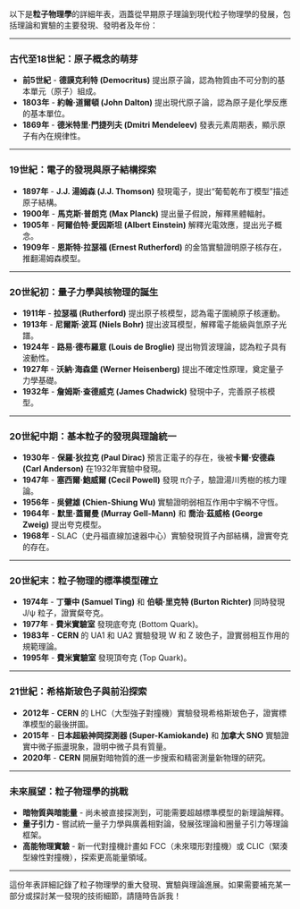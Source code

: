 以下是**粒子物理學**的詳細年表，涵蓋從早期原子理論到現代粒子物理學的發展，包括理論和實驗的主要發現、發明者及年份：  

---

### **古代至18世紀：原子概念的萌芽**  
- **前5世紀** - **德謨克利特 (Democritus)** 提出原子論，認為物質由不可分割的基本單元（原子）組成。  
- **1803年** - **約翰·道爾頓 (John Dalton)** 提出現代原子論，認為原子是化學反應的基本單位。  
- **1869年** - **德米特里·門捷列夫 (Dmitri Mendeleev)** 發表元素周期表，顯示原子有內在規律性。  

---

### **19世紀：電子的發現與原子結構探索**  
- **1897年** - **J.J. 湯姆森 (J.J. Thomson)** 發現電子，提出“葡萄乾布丁模型”描述原子結構。  
- **1900年** - **馬克斯·普朗克 (Max Planck)** 提出量子假說，解釋黑體輻射。  
- **1905年** - **阿爾伯特·愛因斯坦 (Albert Einstein)** 解釋光電效應，提出光子概念。  
- **1909年** - **恩斯特·拉瑟福 (Ernest Rutherford)** 的金箔實驗證明原子核存在，推翻湯姆森模型。  

---

### **20世紀初：量子力學與核物理的誕生**  
- **1911年** - **拉瑟福 (Rutherford)** 提出原子核模型，認為電子圍繞原子核運動。  
- **1913年** - **尼爾斯·波耳 (Niels Bohr)** 提出波耳模型，解釋電子能級與氫原子光譜。  
- **1924年** - **路易·德布羅意 (Louis de Broglie)** 提出物質波理論，認為粒子具有波動性。  
- **1927年** - **沃納·海森堡 (Werner Heisenberg)** 提出不確定性原理，奠定量子力學基礎。  
- **1932年** - **詹姆斯·查德威克 (James Chadwick)** 發現中子，完善原子核模型。  

---

### **20世紀中期：基本粒子的發現與理論統一**  
- **1930年** - **保羅·狄拉克 (Paul Dirac)** 預言正電子的存在，後被**卡爾·安德森 (Carl Anderson)** 在1932年實驗中發現。  
- **1947年** - **塞西爾·鮑威爾 (Cecil Powell)** 發現 π介子，驗證湯川秀樹的核力理論。  
- **1956年** - **吳健雄 (Chien-Shiung Wu)** 實驗證明弱相互作用中宇稱不守恆。  
- **1964年** - **默里·蓋爾曼 (Murray Gell-Mann)** 和 **喬治·茲威格 (George Zweig)** 提出夸克模型。  
- **1968年** - SLAC（史丹福直線加速器中心）實驗發現質子內部結構，證實夸克的存在。  

---

### **20世紀末：粒子物理的標準模型確立**  
- **1974年** - **丁肇中 (Samuel Ting)** 和 **伯頓·里克特 (Burton Richter)** 同時發現J/ψ 粒子，證實粲夸克。  
- **1977年** - **費米實驗室** 發現底夸克 (Bottom Quark)。  
- **1983年** - **CERN** 的 UA1 和 UA2 實驗發現 W 和 Z 玻色子，證實弱相互作用的規範理論。  
- **1995年** - **費米實驗室** 發現頂夸克 (Top Quark)。  

---

### **21世紀：希格斯玻色子與前沿探索**  
- **2012年** - **CERN** 的 LHC（大型強子對撞機）實驗發現希格斯玻色子，證實標準模型的最後拼圖。  
- **2015年** - **日本超級神岡探測器 (Super-Kamiokande)** 和 **加拿大 SNO** 實驗證實中微子振盪現象，證明中微子具有質量。  
- **2020年** - **CERN** 開展對暗物質的進一步搜索和精密測量新物理的研究。  

---

### **未來展望：粒子物理學的挑戰**  
- **暗物質與暗能量** - 尚未被直接探測到，可能需要超越標準模型的新理論解釋。  
- **量子引力** - 嘗試統一量子力學與廣義相對論，發展弦理論和圈量子引力等理論框架。  
- **高能物理實驗** - 新一代對撞機計畫如 FCC（未來環形對撞機）或 CLIC（緊湊型線性對撞機），探索更高能量領域。  

---

這份年表詳細記錄了粒子物理學的重大發現、實驗與理論進展。如果需要補充某一部分或探討某一發現的技術細節，請隨時告訴我！